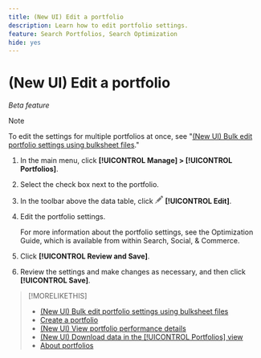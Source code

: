```yaml
---
title: (New UI) Edit a portfolio
description: Learn how to edit portfolio settings.
feature: Search Portfolios, Search Optimization
hide: yes
---
```

# (New UI) Edit a portfolio

*Beta feature*

>[!NOTE]
>
>To edit the settings for multiple portfolios at once, see "[(New UI) Bulk edit portfolio settings using bulksheet files](portfolio-bulksheets.md)."

1. In the main menu, click **[!UICONTROL Manage] > [!UICONTROL Portfolios]**.

1. Select the check box next to the portfolio.

1. In the toolbar above the data table, click ![Edit](/help/search-social-commerce/assets/edit.png "Edit") **[!UICONTROL Edit]**.

1. Edit the portfolio settings.

   For more information about the portfolio settings, see the Optimization Guide, which is available from within Search, Social, & Commerce.

1. Click **[!UICONTROL Review and Save]**.

1. Review the settings and make changes as necessary, and then click **[!UICONTROL Save]**.

>[!MORELIKETHIS]
>
>* [(New UI) Bulk edit portfolio settings using bulksheet files](portfolio-bulksheets.md)
>* [Create a portfolio](portfolio-create.md)
>* [(New UI) View portfolio performance details](portfolio-details.md)
>* [(New UI) Download data in the [!UICONTROL Portfolios] view](portfolio-view-report.md)
>* [About portfolios](portfolio-about.md)